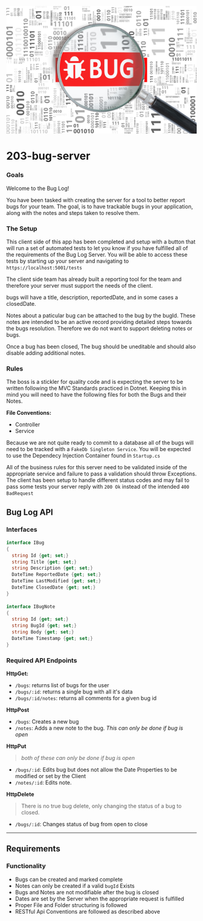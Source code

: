![bug-server](bug.jpeg)
# 203-bug-server


### Goals
Welcome to the Bug Log! 

You have been tasked with creating the server for a tool to better report bugs for your team. The goal, is to have trackable bugs in your application, along with the notes and steps taken to resolve them.

### The Setup
This client side of this app has been completed and setup with a button that will run a set of automated tests to let you know if you have fulfilled all of the requirements of the Bug Log Server. You will be able to access these tests by starting up your server and navigating to `https://localhost:5001/tests`

The client side team has already built a reporting tool for the team and therefore your server must support the needs of the client.

bugs will have a title, description, reportedDate, and in some cases a closedDate.  

Notes about a paticular bug can be attached to the bug by the bugId. These notes are intended to be an active record providing detailed steps towards the bugs resolution. Therefore we do not want to support deleting notes or bugs. 

Once a bug has been closed, The bug should be uneditable and should also disable adding additional notes.

### Rules
The boss is a stickler for quality code and is expecting the server to be written following the MVC Standards practiced in Dotnet. Keeping this in mind you will need to have the following files for both the Bugs and their Notes.

**File Conventions:**
- Controller
- Service

Because we are not quite ready to commit to a database all of the bugs will need to be tracked with a `FakeDb Singleton Service`. You will be expected to use the Dependecy Injection Container found in `Startup.cs`

All of the business rules for this server need to be validated inside of the appropriate service and failure to pass a validation should throw Exceptions. The client has been setup to handle different status codes and may fail to pass some tests your server reply with `200 Ok` instead of the intended `400 BadRequest`


## Bug Log API

### Interfaces
```csharp
interface IBug 
{
  string Id {get; set;}
  string Title {get; set;}
  string Description {get; set;}
  DateTime ReportedDate {get; set;}
  DateTime LastModified {get; set;}
  DateTime ClosedDate {get; set;}
}

interface IBugNote 
{
  string Id {get; set;}
  string BugId {get; set;}
  string Body {get; set;}
  DateTime Timestamp {get; set;}
}
```

### Required API Endpoints

**HttpGet:**
- `/bugs`: returns list of bugs for the user
- `/bugs/:id`: returns a single bug with all it's data
- `/bugs/:id/notes`: returns all comments for a given bug id

**HttpPost**
- `/bugs`: Creates a new bug
- `/notes`: Adds a new note to the bug. *This can only be done if bug is open*

**HttpPut** 
>*both of these can only be done if bug is open*
- `/bugs/:id`: Edits bug but does not allow the Date Properties to be modified or set by the Client
- `/notes/:id`: Edits note.

**HttpDelete**
> There is no true bug delete, only changing the status of a bug to closed.
- `/bugs/:id`: Changes status of bug from open to close

---------------------------------------------------------------------

## Requirements

### Functionality
- Bugs can be created and marked complete
- Notes can only be created if a valid `bugId` Exists
- Bugs and Notes are not modifiable after the bug is closed
- Dates are set by the Server when the appropriate request is fulfilled
- Proper File and Folder structuring is followed
- RESTful Api Conventions are followed as described above
